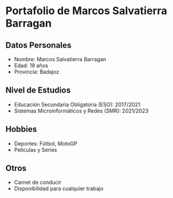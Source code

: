 <!DOCTYPE html>
<html>
<head>

</head>
<body>

# Portafolio de Marcos Salvatierra Barragan

## Datos Personales
- Nombre: Marcos Salvatierra Barragan
- Edad: 19 años
- Provincia: Badajoz

## Nivel de Estudios
- Educación Secundaria Obligatoria (ESO): 2017/2021
- Sistemas Microinformáticos y Redes (SMR): 2021/2023

## Hobbies
- Deportes: Fútbol, MotoGP
- Películas y Series

## Otros
- Carnet de conducir
- Disponibilidad para cualquier trabajo

</body>
</html>
